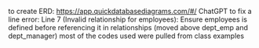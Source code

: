 to create ERD: https://app.quickdatabasediagrams.com/#/
ChatGPT to fix a line error: Line 7 (Invalid relationship for employees): Ensure employees is defined before referencing it in relationships (moved above dept_emp and dept_manager)
most of the codes used were pulled from class examples
